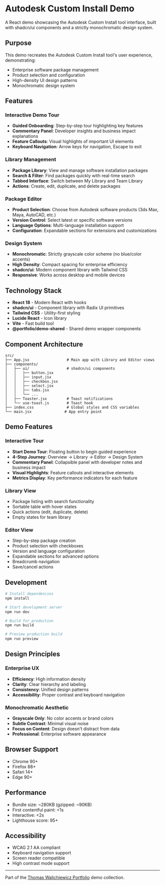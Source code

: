 # Autodesk Custom Install Demo

A React demo showcasing the Autodesk Custom Install tool interface, built with shadcn/ui components and a strictly monochromatic design system.

## Purpose

This demo recreates the Autodesk Custom Install tool's user experience, demonstrating:
- Enterprise software package management
- Product selection and configuration
- High-density UI design patterns
- Monochromatic design system

## Features

### Interactive Demo Tour
- **Guided Onboarding**: Step-by-step tour highlighting key features
- **Commentary Panel**: Developer insights and business impact explanations
- **Feature Callouts**: Visual highlights of important UI elements
- **Keyboard Navigation**: Arrow keys for navigation, Escape to exit

### Library Management
- **Package Library**: View and manage software installation packages
- **Search & Filter**: Find packages quickly with real-time search
- **Tabbed Interface**: Switch between My Library and Team Library
- **Actions**: Create, edit, duplicate, and delete packages

### Package Editor
- **Product Selection**: Choose from Autodesk software products (3ds Max, Maya, AutoCAD, etc.)
- **Version Control**: Select latest or specific software versions
- **Language Options**: Multi-language installation support
- **Configuration**: Expandable sections for extensions and customizations

### Design System
- **Monochromatic**: Strictly grayscale color scheme (no blue/color accents)
- **High Density**: Compact spacing for enterprise efficiency
- **shadcn/ui**: Modern component library with Tailwind CSS
- **Responsive**: Works across desktop and mobile devices

## Technology Stack

- **React 18** - Modern React with hooks
- **shadcn/ui** - Component library with Radix UI primitives
- **Tailwind CSS** - Utility-first styling
- **Lucide React** - Icon library
- **Vite** - Fast build tool
- **@portfolio/demo-shared** - Shared demo wrapper components

## Component Architecture

```
src/
├── App.jsx                 # Main app with Library and Editor views
├── components/
│   ├── ui/                 # shadcn/ui components
│   │   ├── button.jsx
│   │   ├── input.jsx
│   │   ├── checkbox.jsx
│   │   ├── select.jsx
│   │   ├── tabs.jsx
│   │   └── ...
│   ├── Toaster.jsx         # Toast notifications
│   └── use-toast.js        # Toast hook
├── index.css               # Global styles and CSS variables
└── main.jsx               # App entry point
```

## Demo Features

### Interactive Tour
- **Start Demo Tour**: Floating button to begin guided experience
- **4-Step Journey**: Overview → Library → Editor → Design System
- **Commentary Panel**: Collapsible panel with developer notes and business impact
- **Visual Highlights**: Feature callouts and interactive elements
- **Metrics Display**: Key performance indicators for each feature

### Library View
- Package listing with search functionality
- Sortable table with hover states
- Quick actions (edit, duplicate, delete)
- Empty states for team library

### Editor View
- Step-by-step package creation
- Product selection with checkboxes
- Version and language configuration
- Expandable sections for advanced options
- Breadcrumb navigation
- Save/cancel actions

## Development

```bash
# Install dependencies
npm install

# Start development server
npm run dev

# Build for production
npm run build

# Preview production build
npm run preview
```

## Design Principles

### Enterprise UX
- **Efficiency**: High information density
- **Clarity**: Clear hierarchy and labeling
- **Consistency**: Unified design patterns
- **Accessibility**: Proper contrast and keyboard navigation

### Monochromatic Aesthetic
- **Grayscale Only**: No color accents or brand colors
- **Subtle Contrast**: Minimal visual noise
- **Focus on Content**: Design doesn't distract from data
- **Professional**: Enterprise software appearance

## Browser Support

- Chrome 90+
- Firefox 88+
- Safari 14+
- Edge 90+

## Performance

- Bundle size: ~280KB (gzipped: ~90KB)
- First contentful paint: <1s
- Interactive: <2s
- Lighthouse score: 95+

## Accessibility

- WCAG 2.1 AA compliant
- Keyboard navigation support
- Screen reader compatible
- High contrast mode support

---

Part of the [Thomas Walichiewicz Portfolio](https://thomas.design) demo collection.